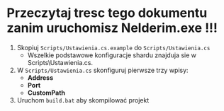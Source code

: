 # Przeczytaj tresc tego dokumentu zanim uruchomisz Nelderim.exe !!!

1. Skopiuj `Scripts/Ustawienia.cs.example` do `Scripts/Ustawienia.cs`
   - Wszelkie podstawowe konfiguracje shardu znajduja sie w Scripts\Ustawienia.cs.
2. W `Scripts/Ustawienia.cs` skonfiguruj pierwsze trzy wpisy:
   - **Address**
   - **Port**
   - **CustomPath**
3. Uruchom `build.bat` aby skompilować projekt